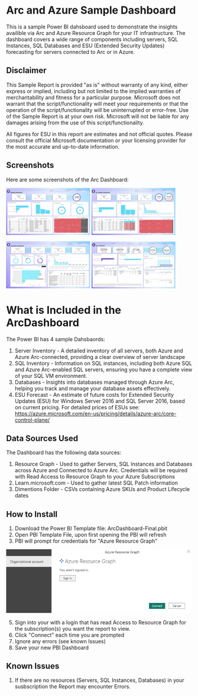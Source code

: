 # Arc and Azure Sample Dashboard
This is a sample Power BI dahsboard used to demonstrate the insights availible via Arc and Azure Resource Graph for your IT infrastructure. The dashboard covers a wide range of components including servers, SQL Instances, SQL Databases and ESU (Extended Security Updates) forecasting for servers connected to Arc or in Azure.

## Disclaimer
This Sample Report is provided "as is" without warranty of any kind, either express or implied, including but not limited to the implied warranties of merchantability and fitness for a particular purpose. Microsoft does not warrant that the script/functionality will meet your requirements or that the operation of the script/functionality will be uninterrupted or error-free. Use of the Sample Report is at your own risk. Microsoft will not be liable for any damages arising from the use of this script/functionality.

All figures for ESU in this report are estimates and not official quotes. Please consult the official Microsoft documentation or your licensing provider for the most accurate and up-to-date information.

## Screenshots
Here are some screenshots of the Arc Dashboard:
<p float="left">
  <img src="Screenshots/ServerInventory.png" alt="Server Inventory" width="45%" />
  <img src="Screenshots/SQLInventory.png" alt="SQL Inventory" width="45%" />
</p>
<p float="left">
  <img src="Screenshots/DatabaseInventory.png" alt="Databases" width="45%" />
  <img src="Screenshots/ESUForecast.png" alt="ESU Forecast" width="45%" />
</p>

# What is Included in the ArcDashboard
The Power BI has 4 sample Dahsbaords:
1. Server Inventory - A detailed inventory of all servers, both Azure and Azure Arc-connected, providing a clear overview of server landscape
2. SQL Inventory - Information on SQL instances, including both Azure SQL and Azure Arc-enabled SQL servers, ensuring you have a complete view of your SQL VM environment.
3. Databases - Insights into databases managed through Azure Arc, helping you track and manage your database assets effectively.
4. ESU Forecast - An estimate of future costs for Extended Security Updates (ESU) for Windows Server 2016 and SQL Server 2016, based on current pricing. For detailed prices of ESUs see: https://azure.microsoft.com/en-us/pricing/details/azure-arc/core-control-plane/

## Data Sources Used
The Dashboard has the following data sources:
1. Resource Graph - Used to gather Servers, SQL Instances and Databases across Azure and Connected to Azure Arc. Credentials will be required with Read Access to Resource Graph to your Azure Subscriptions
2. Learn.microsoft.com - Used to gather latest SQL Patch information
3. Dimentions Folder - CSVs containing Azure SKUs and Product Lifecycle dates

## How to Install
1. Download the Power BI Template file: ArcDashboard-Final.pbit
2. Open PBI Template File, upon first opening the PBI will refresh
3. PBI will prompt for credentials for "Azure Resource Graph"
   
![Resourc Graph Connector](Screenshots/AzureResourceGraph.png)

5. Sign into your with a login that has read Access to Resource Graph for the subscription(s) you want the report to view.
6. Click "Connect" each time you are prompted
7. Ignore any errors (see known Issues)
8. Save your new PBI Dashboard

## Known Issues
1. If there are no resources (Servers, SQL Instances, Databases) in your susbscription the Report may encounter Errors.


